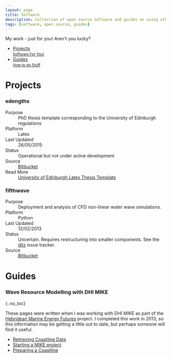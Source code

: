 ```yaml
---
layout: page
title: Software
description: Collection of open source software and guides on using other tools
tags: [software, open source, guides]
---
```


<p class="page-message">
  My work - just for you! Aren't you lucky?
</p>

<div class="navmenu software">
<nav class="blue">
	<ul>
		<li><a href="#projects" class="scroll">Projects<br /> <small>Software For You!</small></a></li>
		<li><a href="#guides" class="scroll">Guides<br /> <small>How to do Stuff</small></a></li>
	</ul>
</nav>
</div>

<h1 class="one" id="projects"><span>Projects</span></h1>

<h3 class="project-title">edengths</h3>

<dl class="project-def">
  <dt>Purpose</dt>
  <dd>
  PhD thesis template corresponding to the University of Edinburgh regulations
  </dd>
  <dt>Platform</dt>
  <dd>Latex</dd>
  <dt>Last Updated</dt>
  <dd>26/05/2015</dd>
  <dt>Status</dt>
  <dd>Operational but not under active development</dd>
  <dt>Source</dt>
  <dd><a href="https://bitbucket.org/topper/edengths">Bitbucket</a></dd>
  <dt>Read More</dt>
  <dd><a href="./edengths">University of Edinburgh Latex Thesis Template</a></dd>
</dl>

<h3 class="project-title">fifthwave</h3>

<dl class="project-def">
  <dt>Purpose</dt>
  <dd>
  Deployment and analysis of CFD non-linear water wave simulations.
  </dd>
  <dt>Platform</dt>
  <dd>Python</dd>
  <dt>Last Updated</dt>
  <dd>12/02/2013</dd>
  <dt>Status</dt>
  <dd>Uncertain. Requires restructuring into smaller components. See the <a href="./fifthwave-ditz">ditz</a> issue tracker.</dd>
  <dt>Source</dt>
  <dd><a href="https://bitbucket.org/topper/fifthwave">Bitbucket</a></dd>
</dl>

<h1 class="one" id="guides"><span>Guides</span></h1>

### Wave Resource Modelling with DHI MIKE
{:.no_toc}

These pages were written when I was working with DHI MIKE as part of the
[Hebridean Marine Energy Futures](http://www.hebmarine.com/) project.
I completed this work in 2013, so this information may be getting a
little out to date, but perhaps someone will find it useful.

* [Retrieving Coastline Data](./MIKE-retrieve-coastline-data)
* [Starting a MIKE project](./MIKE-start-project)
* [Preparing a Coastline](./MIKE-data-preparation)





